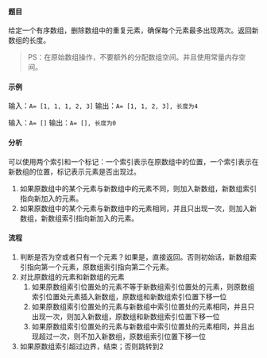#### 题目

给定一个有序数组，删除数组中的重复元素，确保每个元素最多出现两次。返回新数组的长度。

> PS：在原始数组操作，不要额外的分配数组空间。并且使用常量内存空间。

#### 示例

输入：`A= [1, 1, 1, 2, 3]`
输出：`A= [1, 1, 2, 3], 长度为4`

输入：`A= []`
输出：`A= [], 长度为0`

#### 分析

可以使用两个索引和一个标记：一个索引表示在原数组中的位置，一个索引表示在新数组的位置，标记表示元素是否出现过。

1. 如果原数组中的某个元素与新数组中的元素不同，则加入新数组，新数组索引指向新加入的元素。
2. 如果原数组中的某个元素与新数组中的元素相同，并且只出现一次，则加入新数组，新数组索引指向新加入的元素。

#### 流程

1. 判断是否为空或者只有一个元素？如果是，直接返回。否则初始话，新数组索引指向第一个元素，原数组索引指向第二个元素。
2. 对比原数组的元素和新数组的元素
    1. 如果原数组索引位置处的元素不等于新数组索引位置处的元素，则原数组索引位置处元素插入新数组，原数组和新数组索引位置下移一位
    2. 如果原数组索引位置处的元素与新数组中索引位置处的元素相同，并且只出现一次，则加入新数组，原数组和新数组索引位置下移一位
    3. 如果原数组索引位置处的元素与新数组中索引位置处的元素相同，并且出现超过一次，则不加入新数组，原数组索引位置下移一位
3. 如果原数组索引超过边界，结束；否则跳转到2
